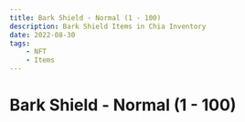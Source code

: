 ```yaml
---
title: Bark Shield - Normal (1 - 100)
description: Bark Shield Items in Chia Inventory
date: 2022-08-30
tags:
    - NFT
    - Items
---
```


# Bark Shield - Normal (1 - 100)

